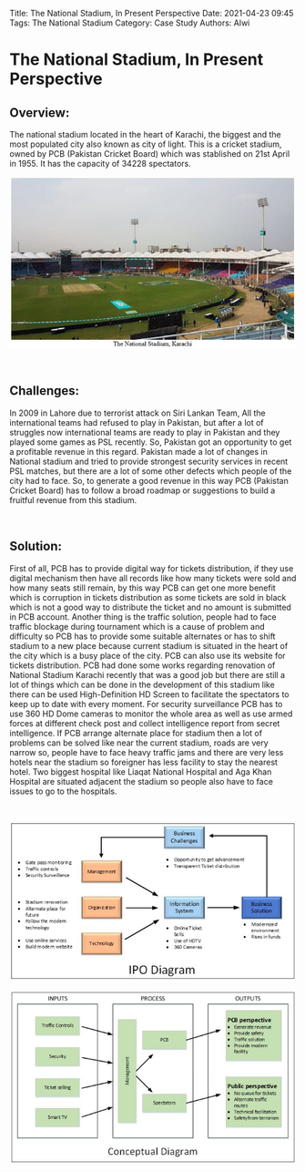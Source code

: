 Title: The National Stadium, In Present Perspective
Date: 2021-04-23 09:45
Tags: The National Stadium
Category: Case Study
Authors: Alwi

# The National Stadium, In Present Perspective

## Overview:

The national stadium located in the heart of Karachi, the biggest and the most populated city also known as city of light. This is a cricket stadium, owned by PCB (Pakistan Cricket Board) which was stablished on 21st April in 1955. It has the capacity of 34228 spectators.

![The National Stadium](images/CS-2.1.JPG "The National Stadium")

<br>

## Challenges:

In 2009 in Lahore due to terrorist attack on Siri Lankan Team, All the international teams had refused to play in Pakistan, but after a lot of struggles now international teams are ready to play in Pakistan and they played some games as PSL recently. So, Pakistan got an opportunity to get a profitable revenue in this regard.
Pakistan made a lot of changes in National stadium and tried to provide strongest security services in recent PSL matches, but there are a lot of some other defects which people of the city had to face. So, to generate a good revenue in this way PCB (Pakistan Cricket Board) has to follow a broad roadmap or suggestions to build a fruitful revenue from this stadium.

<br>

## Solution:

First of all, PCB has to provide digital way for tickets distribution, if they use digital mechanism then have all records like how many tickets were sold and how many seats still remain, by this way PCB can get one more benefit which is corruption in tickets distribution as some tickets are sold in black which is not a good way to distribute the ticket and no amount is submitted in PCB account. Another thing is the traffic solution, people had to face traffic blockage during tournament which is a cause of problem and difficulty so PCB has to provide some suitable alternates or has to shift stadium to a new place because current stadium is situated in the heart of the city which is a busy place of the city. PCB can also use its website for tickets distribution.
PCB had done some works regarding renovation of National Stadium Karachi recently that was a good job but there are still a lot of things which can be done in the development of this stadium like there can be used High-Definition HD Screen to facilitate the spectators to keep up to date with every moment.
For security surveillance PCB has to use 360 HD Dome cameras to monitor the whole area as well as use armed forces at different check post and collect intelligence report from secret intelligence.
If PCB arrange alternate place for stadium then a lot of problems can be solved like near the current stadium, roads are very narrow so, people have to face heavy traffic jams and there are very less hotels near the stadium so foreigner has less facility to stay the nearest hotel. Two biggest hospital like Liaqat National Hospital and Aga Khan Hospital are situated adjacent the stadium so people also have to face issues to go to the hospitals.

<br>

![The National Stadium](images/CS-2.2.JPG "Conceptual Diagram")

![The National Stadium](images/CS-2.3.JPG "IPO Diagram")
